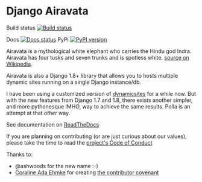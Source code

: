 # Django Airavata

Build status [![Build status](https://jenkins.levitnet.be/buildStatus/icon?job=Polla)](https://jenkins.levitnet.be/buildStatus/icon?job=Polla)

Docs [![Docs status](https://readthedocs.org/projects/django-polla/badge/?version=latest)](https://readthedocs.org/projects/django-polla/badge/?version=latest)
PyPi [![PyPI version](https://badge.fury.io/py/airavata.svg)](https://badge.fury.io/py/airavata)


Airavata is a mythological white elephant who carries the Hindu god Indra. Airavata has four tusks and seven trunks and is spotless white. [source on Wikipedia](https://en.wikipedia.org/wiki/Airavata).

Airavata is also a Django 1.8+ library that allows you to hosts multiple dynamic sites running on a single Django instance/db.

I have been using a customized version of [dynamicsites](https://bitbucket.org/uysrc/django-dynamicsites/overview) for a while now. But with the new features from Django 1.7 and 1.8, there exists another simpler, and more pythonesque IMHO, way to achieve the same results. Polla is an attempt at that *other* way.


See documentation on [ReadTheDocs](http://django-polla.readthedocs.io/en/latest/)

If you are planning on contributing (or are just curious about our values), please take the time to read the [project's Code of Conduct](COC.md)


Thanks to:

- @ashwoods for the new name :-)
- [Coraline Ada Ehmke](http://where.coraline.codes/) for creating [the contributor covenant](http://contributor-covenant.org/)
